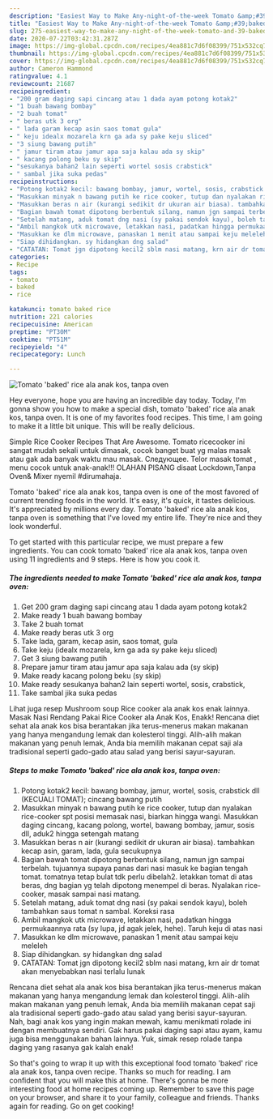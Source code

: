 ```yaml
---
description: "Easiest Way to Make Any-night-of-the-week Tomato &amp;#39;baked&amp;#39; rice ala anak kos, tanpa oven"
title: "Easiest Way to Make Any-night-of-the-week Tomato &amp;#39;baked&amp;#39; rice ala anak kos, tanpa oven"
slug: 275-easiest-way-to-make-any-night-of-the-week-tomato-and-39-baked-and-39-rice-ala-anak-kos-tanpa-oven
date: 2020-07-22T03:42:31.287Z
image: https://img-global.cpcdn.com/recipes/4ea881c7d6f08399/751x532cq70/tomato-baked-rice-ala-anak-kos-tanpa-oven-foto-resep-utama.jpg
thumbnail: https://img-global.cpcdn.com/recipes/4ea881c7d6f08399/751x532cq70/tomato-baked-rice-ala-anak-kos-tanpa-oven-foto-resep-utama.jpg
cover: https://img-global.cpcdn.com/recipes/4ea881c7d6f08399/751x532cq70/tomato-baked-rice-ala-anak-kos-tanpa-oven-foto-resep-utama.jpg
author: Cameron Hammond
ratingvalue: 4.1
reviewcount: 21687
recipeingredient:
- "200 gram daging sapi cincang atau 1 dada ayam potong kotak2"
- "1 buah bawang bombay"
- "2 buah tomat"
- " beras utk 3 org"
- " lada garam kecap asin saos tomat gula"
- " keju idealx mozarela krn ga ada sy pake keju sliced"
- "3 siung bawang putih"
- " jamur tiram atau jamur apa saja kalau ada sy skip"
- " kacang polong beku sy skip"
- "sesukanya bahan2 lain seperti wortel sosis crabstick"
- " sambal jika suka pedas"
recipeinstructions:
- "Potong kotak2 kecil: bawang bombay, jamur, wortel, sosis, crabstick dll (KECUALI TOMAT); cincang bawang putih"
- "Masukkan minyak n bawang putih ke rice cooker, tutup dan nyalakan rice-cooker spt posisi memasak nasi, biarkan hingga wangi. Masukkan daging cincang, kacang polong, wortel, bawang bombay, jamur, sosis dll, aduk2 hingga setengah matang"
- "Masukkan beras n air (kurangi sedikit dr ukuran air biasa). tambahkan kecap asin, garam, lada, gula secukupnya"
- "Bagian bawah tomat dipotong berbentuk silang, namun jgn sampai terbelah. tujuannya supaya panas dari nasi masuk ke bagian tengah tomat. tomatnya tetap bulat tdk perlu dibelah2. letakkan tomat di atas beras, dng bagian yg telah dipotong menempel di beras. Nyalakan rice-cooker, masak sampai nasi matang."
- "Setelah matang, aduk tomat dng nasi (sy pakai sendok kayu), boleh tambahkan saus tomat n sambal. Koreksi rasa"
- "Ambil mangkok utk microwave, letakkan nasi, padatkan hingga permukaannya rata (sy lupa, jd agak jelek, hehe). Taruh keju di atas nasi"
- "Masukkan ke dlm microwave, panaskan 1 menit atau sampai keju meleleh"
- "Siap dihidangkan. sy hidangkan dng salad"
- "CATATAN: Tomat jgn dipotong kecil2 sblm nasi matang, krn air dr tomat akan menyebabkan nasi terlalu lunak"
categories:
- Recipe
tags:
- tomato
- baked
- rice

katakunci: tomato baked rice 
nutrition: 221 calories
recipecuisine: American
preptime: "PT30M"
cooktime: "PT51M"
recipeyield: "4"
recipecategory: Lunch

---
```



![Tomato &#39;baked&#39; rice ala anak kos, tanpa oven](https://img-global.cpcdn.com/recipes/4ea881c7d6f08399/751x532cq70/tomato-baked-rice-ala-anak-kos-tanpa-oven-foto-resep-utama.jpg)

Hey everyone, hope you are having an incredible day today. Today, I'm gonna show you how to make a special dish, tomato &#39;baked&#39; rice ala anak kos, tanpa oven. It is one of my favorites food recipes. This time, I am going to make it a little bit unique. This will be really delicious.

Simple Rice Cooker Recipes That Are Awesome. Tomato ricecooker ini sangat mudah sekali untuk dimasak, cocok banget buat yg malas masak atau gak ada banyak waktu mau masak. Следующее. Telor masak tomat , menu cocok untuk anak-anak!!! OLAHAN PISANG disaat Lockdown,Tanpa Oven&amp; Mixer nyemil #dirumahaja.

Tomato &#39;baked&#39; rice ala anak kos, tanpa oven is one of the most favored of current trending foods in the world. It's easy, it's quick, it tastes delicious. It's appreciated by millions every day. Tomato &#39;baked&#39; rice ala anak kos, tanpa oven is something that I've loved my entire life. They're nice and they look wonderful.


To get started with this particular recipe, we must prepare a few ingredients. You can cook tomato &#39;baked&#39; rice ala anak kos, tanpa oven using 11 ingredients and 9 steps. Here is how you cook it.

<!--inarticleads1-->

##### The ingredients needed to make Tomato &#39;baked&#39; rice ala anak kos, tanpa oven:

1. Get 200 gram daging sapi cincang atau 1 dada ayam potong kotak2
1. Make ready 1 buah bawang bombay
1. Take 2 buah tomat
1. Make ready  beras utk 3 org
1. Take  lada, garam, kecap asin, saos tomat, gula
1. Take  keju (idealx mozarela, krn ga ada sy pake keju sliced)
1. Get 3 siung bawang putih
1. Prepare  jamur tiram atau jamur apa saja kalau ada (sy skip)
1. Make ready  kacang polong beku (sy skip)
1. Make ready sesukanya bahan2 lain seperti wortel, sosis, crabstick,
1. Take  sambal jika suka pedas


Lihat juga resep Mushroom soup Rice cooker ala anak kos enak lainnya. Masak Nasi Rendang Pakai Rice Cooker ala Anak Kos, Enakk! Rencana diet sehat ala anak kos bisa berantakan jika terus-menerus makan makanan yang hanya mengandung lemak dan kolesterol tinggi. Alih-alih makan makanan yang penuh lemak, Anda bia memilih makanan cepat saji ala tradisional seperti gado-gado atau salad yang berisi sayur-sayuran. 

<!--inarticleads2-->

##### Steps to make Tomato &#39;baked&#39; rice ala anak kos, tanpa oven:

1. Potong kotak2 kecil: bawang bombay, jamur, wortel, sosis, crabstick dll (KECUALI TOMAT); cincang bawang putih
1. Masukkan minyak n bawang putih ke rice cooker, tutup dan nyalakan rice-cooker spt posisi memasak nasi, biarkan hingga wangi. Masukkan daging cincang, kacang polong, wortel, bawang bombay, jamur, sosis dll, aduk2 hingga setengah matang
1. Masukkan beras n air (kurangi sedikit dr ukuran air biasa). tambahkan kecap asin, garam, lada, gula secukupnya
1. Bagian bawah tomat dipotong berbentuk silang, namun jgn sampai terbelah. tujuannya supaya panas dari nasi masuk ke bagian tengah tomat. tomatnya tetap bulat tdk perlu dibelah2. letakkan tomat di atas beras, dng bagian yg telah dipotong menempel di beras. Nyalakan rice-cooker, masak sampai nasi matang.
1. Setelah matang, aduk tomat dng nasi (sy pakai sendok kayu), boleh tambahkan saus tomat n sambal. Koreksi rasa
1. Ambil mangkok utk microwave, letakkan nasi, padatkan hingga permukaannya rata (sy lupa, jd agak jelek, hehe). Taruh keju di atas nasi
1. Masukkan ke dlm microwave, panaskan 1 menit atau sampai keju meleleh
1. Siap dihidangkan. sy hidangkan dng salad
1. CATATAN: Tomat jgn dipotong kecil2 sblm nasi matang, krn air dr tomat akan menyebabkan nasi terlalu lunak


Rencana diet sehat ala anak kos bisa berantakan jika terus-menerus makan makanan yang hanya mengandung lemak dan kolesterol tinggi. Alih-alih makan makanan yang penuh lemak, Anda bia memilih makanan cepat saji ala tradisional seperti gado-gado atau salad yang berisi sayur-sayuran. Nah, bagi anak kos yang ingin makan mewah, kamu menikmati rolade ini dengan membuatnya sendiri. Gak harus pakai daging sapi atau ayam, kamu juga bisa menggunakan bahan lainnya. Yuk, simak resep rolade tanpa daging yang rasanya gak kalah enak! 

So that's going to wrap it up with this exceptional food tomato &#39;baked&#39; rice ala anak kos, tanpa oven recipe. Thanks so much for reading. I am confident that you will make this at home. There's gonna be more interesting food at home recipes coming up. Remember to save this page on your browser, and share it to your family, colleague and friends. Thanks again for reading. Go on get cooking!
